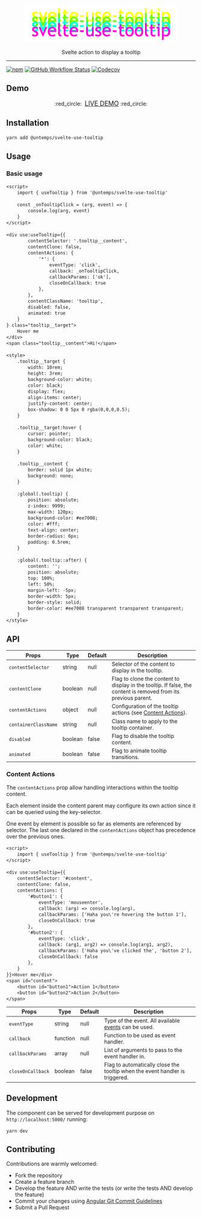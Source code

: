 <p align="center">
    <img src="assets/svelte-use-tooltip.png" alt="svelte-use-tooltip" height="100"/>
</p>
<p align="center">
    Svelte action to display a tooltip
</p>

---

[![npm](https://img.shields.io/npm/v/@untemps/svelte-use-tooltip?style=for-the-badge)](https://www.npmjs.com/package/@untemps/svelte-use-tooltip)
[![GitHub Workflow Status](https://img.shields.io/github/workflow/status/untemps/svelte-use-tooltip/deploy?style=for-the-badge)](https://github.com/untemps/svelte-use-tooltip/actions)
[![Codecov](https://img.shields.io/codecov/c/github/untemps/svelte-use-tooltip?style=for-the-badge)](https://codecov.io/gh/untemps/svelte-use-tooltip)

## Demo

<p align="center">
    :red_circle:&nbsp;&nbsp;<big><a href="https://untemps.github.io/svelte-use-tooltip" target="_blank" rel="noopener">LIVE DEMO</a></big>&nbsp;:red_circle:
</p>

## Installation

```bash
yarn add @untemps/svelte-use-tooltip
```

## Usage

### Basic usage

```sveltehtml
<script>
    import { useTooltip } from '@untemps/svelte-use-tooltip'

    const _onTooltipClick = (arg, event) => {
        console.log(arg, event)
    }
</script>

<div use:useTooltip={{
        contentSelector: '.tooltip__content',
        contentClone: false,
        contentActions: {
            '*': {
                eventType: 'click',
                callback: _onTooltipClick,
                callbackParams: ['ok'],
                closeOnCallback: true
            },
        },
        contentClassName: 'tooltip',
        disabled: false,
        animated: true
    }
} class="tooltip__target">
    Hover me
</div>
<span class="tooltip__content">Hi!</span>

<style>
    .tooltip__target {
        width: 10rem;
        height: 3rem;
        background-color: white;
        color: black;
        display: flex;
        align-items: center;
        justify-content: center;
        box-shadow: 0 0 5px 0 rgba(0,0,0,0.5);
    }

    .tooltip__target:hover {
        cursor: pointer;
        background-color: black;
        color: white;
    }

    .tooltip__content {
        border: solid 1px white;
        background: none;
    }

    :global(.tooltip) {
        position: absolute;
        z-index: 9999;
        max-width: 120px;
        background-color: #ee7008;
        color: #fff;
        text-align: center;
        border-radius: 6px;
        padding: 0.5rem;
    }
    
    :global(.tooltip::after) {
        content: '';
        position: absolute;
        top: 100%;
        left: 50%;
        margin-left: -5px;
        border-width: 5px;
        border-style: solid;
        border-color: #ee7008 transparent transparent transparent;
    }
</style>
```

## API

| Props                | Type    | Default | Description                                                                                                     |
|----------------------|---------|---------|-----------------------------------------------------------------------------------------------------------------|
| `contentSelector`    | string  | null    | Selector of the content to display in the tooltip.                                                              |
| `contentClone`       | boolean | null    | Flag to clone the content to display in the tooltip. If false, the content is removed from its previous parent. |
| `contentActions`     | object  | null    | Configuration of the tooltip actions (see [Content Actions](#content-actions)).                                 |
| `containerClassName` | string  | null    | Class name to apply to the tooltip container.                                                                   |
| `disabled`           | boolean | false   | Flag to disable the tooltip content.                                                                            |
| `animated`           | boolean | false   | Flag to animate tooltip transitions.                                                                            |

### Content Actions

The `contentActions` prop allow handling interactions within the tooltip content.  

Each element inside the content parent may configure its own action since it can be queried using the key-selector.

One event by element is possible so far as elements are referenced by selector. The last one declared in the `contentActions` object has precedence over the previous ones.

```sveltehtml
<script>
    import { useTooltip } from '@untemps/svelte-use-tooltip'
</script>

<div use:useTooltip={{
    contentSelector: '#content',
    contentClone: false,
    contentActions: {
        '#button1': {
            eventType: 'mouseenter',
            callback: (arg) => console.log(arg),
            callbackParams: ['Haha you\'re hovering the button 1'],
            closeOnCallback: true
        },
        '#button2': {
            eventType: 'click',
            callback: (arg1, arg2) => console.log(arg1, arg2),
            callbackParams: ['Haha you\'ve clicked the', 'button 2'],
            closeOnCallback: false
        },
    }
}}>Hover me</div>
<span id="content">
    <button id="button1">Action 1</button>
    <button id="button2">Action 2</button>
</span>
```

| Props             | Type     | Default | Description                                                                                              |
|-------------------|----------|---------|----------------------------------------------------------------------------------------------------------|
| `eventType`       | string   | null    | Type of the event. All available [events](https://developer.mozilla.org/fr/docs/Web/Events) can be used. |
| `callback`        | function | null    | Function to be used as event handler.                                                                    |
| `callbackParams`  | array    | null    | List of arguments to pass to the event handler in.                                                       |
| `closeOnCallback` | boolean  | false   | Flag to automatically close the tooltip when the event handler is triggered.                             |                                                                        |

## Development

The component can be served for development purpose on `http://localhost:5000/` running:

```
yarn dev
```

## Contributing

Contributions are warmly welcomed:

-   Fork the repository
-   Create a feature branch
-   Develop the feature AND write the tests (or write the tests AND develop the feature)
-   Commit your changes
    using [Angular Git Commit Guidelines](https://github.com/angular/angular.js/blob/master/DEVELOPERS.md#-git-commit-guidelines)
-   Submit a Pull Request